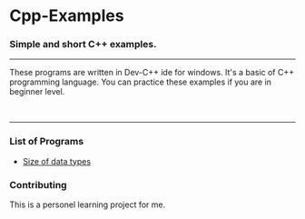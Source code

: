 # Cpp-Examples

<body>
<h3>Simple and short C++ examples.</h3><hr>
<p>These programs are written in Dev-C++ ide for windows. It's a basic of C++ programming language. You can practice these examples if you are in beginner level.<p><br>
<hr>
<h3>List of Programs</h3>
<ul>
<li><a href="https://github.com/ayfersahinn/Cpp-Examples/blob/main/1-sizeof.cpp" target="_blank">Size of data types</a></li>
</ul>
<h3>Contributing</h3>
<p>This is a personel learning project for me.</p>
</body>



